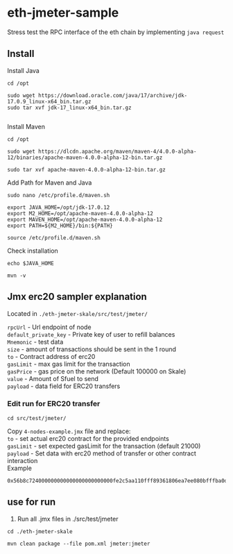 # eth-jmeter-sample
Stress test the RPC interface of the eth chain by implementing `java request`

## Install 

Install Java


``` 
cd /opt

sudo wget https://download.oracle.com/java/17/archive/jdk-17.0.9_linux-x64_bin.tar.gz 
sudo tar xvf jdk-17_linux-x64_bin.tar.gz 


```
Install Maven


```
cd /opt

sudo wget https://dlcdn.apache.org/maven/maven-4/4.0.0-alpha-12/binaries/apache-maven-4.0.0-alpha-12-bin.tar.gz

sudo tar xvf apache-maven-4.0.0-alpha-12-bin.tar.gz
```

Add Path for Maven and Java

```
sudo nano /etc/profile.d/maven.sh

export JAVA_HOME=/opt/jdk-17.0.12
export M2_HOME=/opt/apache-maven-4.0.0-alpha-12
export MAVEN_HOME=/opt/apache-maven-4.0.0-alpha-12
export PATH=${M2_HOME}/bin:${PATH}

source /etc/profile.d/maven.sh

```

Check installation
```
echo $JAVA_HOME

mvn -v

```

## Jmx erc20 sampler explanation
Located in ``./eth-jmeter-skale/src/test/jmeter/``

` rpcUrl ` - Url endpoint of node     
` default_private_key ` - Private key of user to refill balances    
` Mnemonic ` - test data    
` size ` - amount of transactions should be sent in the 1 round     
` to ` - Contract address of erc20    
` gasLimit ` - max gas limit for the transaction   
` gasPrice ` - gas price on the network (Default 100000 on Skale)   
` value ` - Amount of Sfuel to send   
` payload ` - data field for ERC20 transfers   


### Edit run for ERC20 transfer

```
cd src/test/jmeter/

```
Copy  ``4-nodes-example.jmx`` file  and replace:      
` to ` - set actual erc20 contract for the provided endpoints     
` gasLimit ` - set expected gasLimit for the transaction (default 21000)    
` payload ` - Set data with erc20 method of transfer or other contract interaction     
Example
```
0x56b8c724000000000000000000000000fe2c5aa110fff89361806ea7ee080bfffba0d3dd0000000000000000000000000000000000000000000000000000000000000000000000000000000000000000000000000000000000000000000000000000006
``` 



## use for run
1. Run all .jmx files in ./src/test/jmeter

```
cd ./eth-jmeter-skale

mvn clean package --file pom.xml jmeter:jmeter 

```

